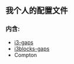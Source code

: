 ## 我个人的配置文件
### 内含:
* [i3-gaps](https://github.com/Airblader/i3-gaps)
* [i3blocks-gaps](https://github.com/Airblader/i3blocks-gaps)
* Compton
